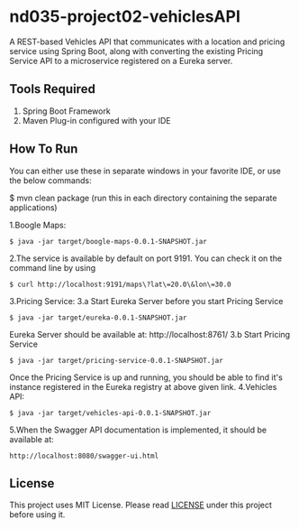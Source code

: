 # nd035-project02-vehiclesAPI
A REST-based Vehicles API that communicates with a location and pricing service using Spring Boot, 
along with converting the existing Pricing Service API to a microservice registered on a Eureka server.

## Tools Required
1. Spring Boot Framework
2. Maven Plug-in configured with your IDE

## How To Run
You can either use these in separate windows in your favorite IDE, or use the below commands:

$ mvn clean package (run this in each directory containing the separate applications)

1.Boogle Maps: 
```
$ java -jar target/boogle-maps-0.0.1-SNAPSHOT.jar
```
2.The service is available by default on port 9191. You can check it on the command line by using 
```
$ curl http://localhost:9191/maps\?lat\=20.0\&lon\=30.0
```
3.Pricing Service: 
3.a Start Eureka Server before you start Pricing Service
```
$ java -jar target/eureka-0.0.1-SNAPSHOT.jar
```
Eureka Server should be available at:
http://localhost:8761/
3.b Start Pricing Service
```
$ java -jar target/pricing-service-0.0.1-SNAPSHOT.jar
```
Once the Pricing Service is up and running, you should be able to find it's instance registered in the Eureka registry at
above given link.
4.Vehicles API: 
```
$ java -jar target/vehicles-api-0.0.1-SNAPSHOT.jar
```
5.When the Swagger API documentation is implemented, it should be available at: 
```
http://localhost:8080/swagger-ui.html
```

## License
This project uses MIT License. Please read [LICENSE](https://github.com/kalyani7t/nd035-project02-vehiclesAPI/blob/master/LICENSE)
under this project before using it.


